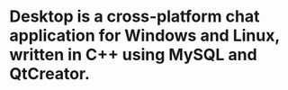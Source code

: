 # Desktop is a cross-platform chat application for Windows and Linux, written in C++ using MySQL and QtCreator.
